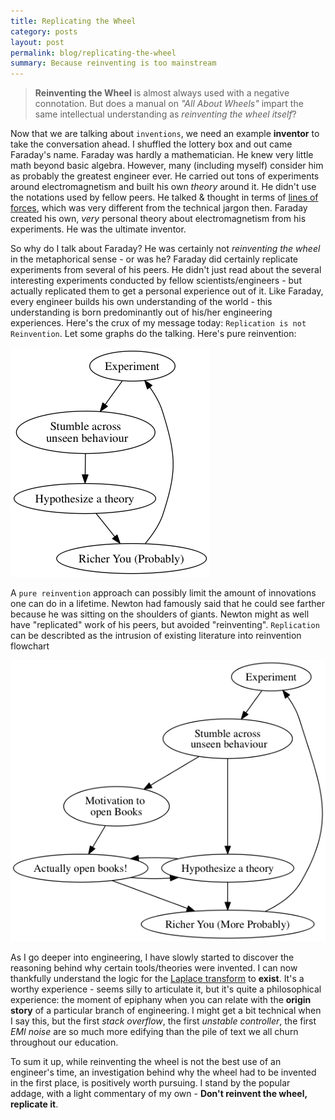 ```yaml
---
title: Replicating the Wheel
category: posts
layout: post
permalink: blog/replicating-the-wheel
summary: Because reinventing is too mainstream
---
```


> **Reinventing the Wheel** is almost always used with a negative connotation. But does a manual on *"All About Wheels"* impart the same intellectual understanding as *reinventing the wheel itself*?
 
Now that we are talking about `inventions`, we need an example **inventor** to take the conversation ahead. I shuffled the lottery box and out came Faraday's name. Faraday was hardly a mathematician. He knew very little math beyond basic algebra. However, many (including myself) consider him as probably the greatest engineer ever. He carried out tons of experiments around electromagnetism and built his own *theory* around it. He didn't use the notations used by fellow peers. He talked & thought in terms of [lines of forces](https://en.wikipedia.org/wiki/Line_of_force#Historical_origin_.26_differences_in_field_theories), which was very different from the technical jargon then. Faraday created his own, *very* personal theory about electromagnetism from his experiments. He was the ultimate inventor.

So why do I talk about Faraday? He was certainly not *reinventing the wheel* in the metaphorical sense - or was he? Faraday did certainly replicate experiments from several of his peers. He didn't just read about the several interesting experiments conducted by fellow scientists/engineers - but actually replicated them to get a personal experience out of it. Like Faraday, every engineer builds his own understanding of the world - this understanding is born predominantly out of his/her engineering experiences. Here's the crux of my message today: `Replication is not Reinvention`. Let some graphs do the talking. Here's pure reinvention:

![Reinvention](/img/reinvention.png)

A `pure reinvention` approach can possibly limit the amount of innovations one can do in a lifetime. Newton had famously said that he could see farther because he was sitting on the shoulders of giants. Newton might as well have "replicated" work of his peers, but avoided "reinventing". `Replication` can be describted as the intrusion of existing literature into reinvention flowchart

![Replication](/img/replication.png)

As I go deeper into engineering, I have slowly started to discover the reasoning behind why certain tools/theories were invented. I can now thankfully understand the logic for the [Laplace transform](https://en.wikipedia.org/wiki/Laplace_transform) to **exist**. It's a worthy experience - seems silly to articulate it, but it's quite a philosophical experience: the moment of epiphany when you can relate with the **origin story** of a particular branch of engineering. I might get a bit technical when I say this, but the first *stack overflow*, the first *unstable controller*, the first *EMI noise* are so much more edifying than the pile of text we all churn throughout our education.

To sum it up, while reinventing the wheel is not the best use of an engineer's time, an investigation behind why the wheel had to be invented in the first place, is positively worth pursuing. I stand by the popular addage, with a light commentary of my own - **Don't reinvent the wheel, replicate it**.


